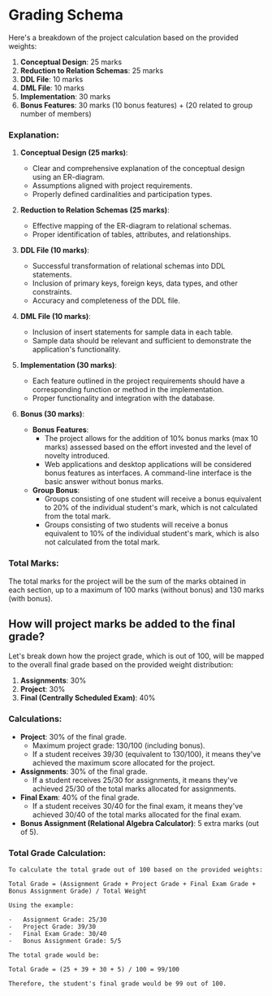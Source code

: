 # Grading Schema
Here's a breakdown of the project calculation based on the provided weights:

1.  **Conceptual Design**: 25 marks
2.  **Reduction to Relation Schemas**: 25 marks
3.  **DDL File**: 10 marks
4.  **DML File**: 10 marks
5.  **Implementation**: 30 marks
6.  **Bonus Features**: 30 marks (10 bonus features) + (20 related to group number of members)

### Explanation:

1.  **Conceptual Design (25 marks)**:
    
    -   Clear and comprehensive explanation of the conceptual design using an ER-diagram.
    -   Assumptions aligned with project requirements.
    -   Properly defined cardinalities and participation types.
2.  **Reduction to Relation Schemas (25 marks)**:
    
    -   Effective mapping of the ER-diagram to relational schemas.
    -   Proper identification of tables, attributes, and relationships.
3.  **DDL File (10 marks)**:
    
    -   Successful transformation of relational schemas into DDL statements.
    -   Inclusion of primary keys, foreign keys, data types, and other constraints.
    -   Accuracy and completeness of the DDL file.
4.  **DML File (10 marks)**:
    
    -   Inclusion of insert statements for sample data in each table.
    -   Sample data should be relevant and sufficient to demonstrate the application's functionality.
5.  **Implementation (30 marks)**:
    
    -   Each feature outlined in the project requirements should have a corresponding function or method in the implementation.
    -   Proper functionality and integration with the database.
6.  **Bonus (30 marks)**:
    
    -   **Bonus Features**:
        -   The project allows for the addition of 10% bonus marks (max 10 marks) assessed based on the effort invested and the level of novelty introduced.
        -   Web applications and desktop applications will be considered bonus features as interfaces. A command-line interface is the basic answer without bonus marks.
    -   **Group Bonus**:
        -   Groups consisting of one student will receive a bonus equivalent to 20% of the individual student's mark, which is not calculated from the total mark.
        -   Groups consisting of two students will receive a bonus equivalent to 10% of the individual student's mark, which is also not calculated from the total mark.

### Total Marks:

The total marks for the project will be the sum of the marks obtained in each section, up to a maximum of 100 marks (without bonus) and 130 marks (with bonus).

## **How will project marks be added to the final grade?**

Let's break down how the project grade, which is out of 100, will be mapped to the overall final grade based on the provided weight distribution:

1.  **Assignments**: 30%
2.  **Project**: 30%
3.  **Final (Centrally Scheduled Exam)**: 40%

### Calculations:

-   **Project**: 30% of the final grade.
    -   Maximum project grade: 130/100 (including bonus).
    -   If a student receives 39/30 (equivalent to 130/100), it means they've achieved the maximum score allocated for the project.
-   **Assignments**: 30% of the final grade.
    -   If a student receives 25/30 for assignments, it means they've achieved 25/30 of the total marks allocated for assignments.
-   **Final Exam**: 40% of the final grade.
    -   If a student receives 30/40 for the final exam, it means they've achieved 30/40 of the total marks allocated for the final exam.
-   **Bonus Assignment (Relational Algebra Calculator)**: 5 extra marks (out of 5).

### Total Grade Calculation:
```
To calculate the total grade out of 100 based on the provided weights:

Total Grade = (Assignment Grade + Project Grade + Final Exam Grade + Bonus Assignment Grade) / Total Weight

Using the example:

-   Assignment Grade: 25/30
-   Project Grade: 39/30
-   Final Exam Grade: 30/40
-   Bonus Assignment Grade: 5/5

The total grade would be:

Total Grade = (25 + 39 + 30 + 5) / 100 = 99/100

Therefore, the student's final grade would be 99 out of 100.
```

